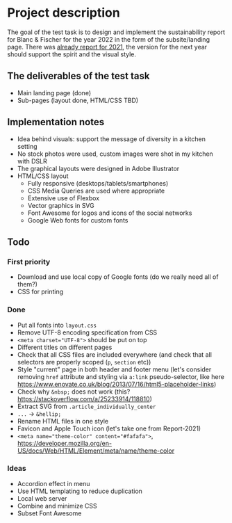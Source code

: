 # Project description

The goal of the test task is to design and implement the
sustainability report for Blanc & Fischer for the year 2022 in the
form of the subsite/landing page.
There was [already report for
2021](https://sustainability.blanc-fischer.com/), the version for the
next year should support the spirit and the visual style.

## The deliverables of the test task
- Main landing page (done)
- Sub-pages (layout done, HTML/CSS TBD)

## Implementation notes
- Idea behind visuals: support the message of diversity in a kitchen setting
- No stock photos were used, custom images were shot in my kitchen with DSLR
- The graphical layouts were designed in Adobe Illustrator
- HTML/CSS layout
    - Fully responsive (desktops/tablets/smartphones)
    - CSS Media Queries are used where appropriate
    - Extensive use of Flexbox
    - Vector graphics in SVG
    - Font Awesome for logos and icons of the social networks
    - Google Web fonts for custom fonts

## Todo

### First priority
- Download and use local copy of Google fonts (do we really need all of them?)
- CSS for printing

### Done
- Put all fonts into `layout.css`
- Remove UTF-8 encoding specification from CSS
- `<meta charset="UTF-8">` should be put on top
- Different titles on different pages
- Check that all CSS files are included everywhere (and check that all
selectors are properly scoped (`p`, `section` etc))
- Style "current" page in both header and footer menu (let's consider
removing `href` attribute and styling via `a:link` pseudo-selector,
like here https://www.enovate.co.uk/blog/2013/07/16/html5-placeholder-links)
- Check why `&nbsp;` does not work (this?
https://stackoverflow.com/a/25233914/118810)
- Extract SVG from `.article_individually_center`
- `...` -> `&hellip;`
- Rename HTML files in one style
- Favicon and Apple Touch icon (let's take one from Report-2021)
- `<meta name="theme-color" content="#fafafa">`,
https://developer.mozilla.org/en-US/docs/Web/HTML/Element/meta/name/theme-color

### Ideas
- Accordion effect in menu
- Use HTML templating to reduce duplication
- Local web server
- Combine and minimize CSS
- Subset Font Awesome
